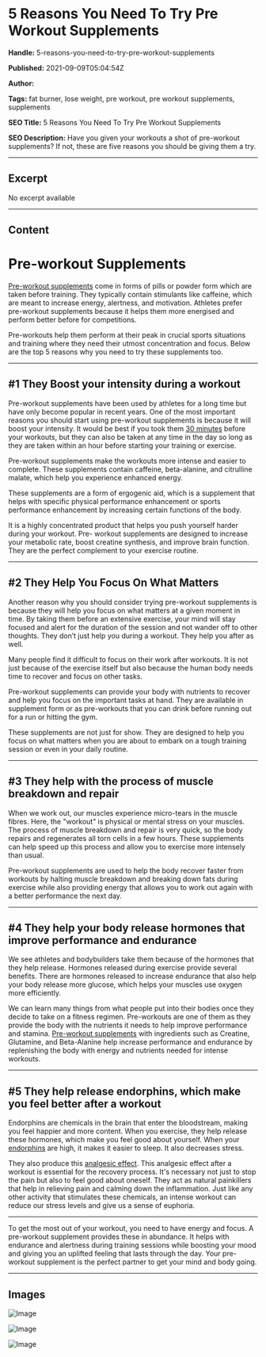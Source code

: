 # 5 Reasons You Need To Try Pre Workout Supplements

**Handle:** 5-reasons-you-need-to-try-pre-workout-supplements

**Published:** 2021-09-09T05:04:54Z

**Author:**  

**Tags:** fat burner, lose weight, pre workout, pre workout supplements, supplements

**SEO Title:** 5 Reasons You Need To Try Pre Workout Supplements

**SEO Description:** Have you given your workouts a shot of pre-workout supplements? If not, these are five reasons you should be giving them a try.

---

## Excerpt

No excerpt available

---

## Content

# Pre-workout Supplements

[Pre-workout supplements](https://www.vpa.com.au/products/venom-pre-workout) come in forms of pills or powder form which are taken before training. They typically contain stimulants like caffeine, which are meant to increase energy, alertness, and motivation. Athletes prefer pre-workout supplements because it helps them more energised and perform better before for competitions.

Pre-workouts help them perform at their peak in crucial sports situations and training where they need their utmost concentration and focus. Below are the top 5 reasons why you need to try these supplements too.

---

## #1 They Boost your intensity during a workout

Pre-workout supplements have been used by athletes for a long time but have only become popular in recent years. One of the most important reasons you should start using pre-workout supplements is because it will boost your intensity. It would be best if you took them [30 minutes](https://www.anytimefitness.com/ccc/getting-started/guide-to-pre-workout-what-is-pre-workout-and-how-to-use-it/#:~:text=As%20the%20name%20suggests%2C%20pre,the%20weights%20or%20cardio%20machines.) before your workouts, but they can also be taken at any time in the day so long as they are taken within an hour before starting your training or exercise.

Pre-workout supplements make the workouts more intense and easier to complete. These supplements contain caffeine, beta-alanine, and citrulline malate, which help you experience enhanced energy.

These supplements are a form of ergogenic aid, which is a supplement that helps with specific physical performance enhancement or sports performance enhancement by increasing certain functions of the body.

It is a highly concentrated product that helps you push yourself harder during your workout. Pre- workout supplements are designed to increase your metabolic rate, boost creatine synthesis, and improve brain function. They are the perfect complement to your exercise routine.

---

## #2 They Help You Focus On What Matters

Another reason why you should consider trying pre-workout supplements is because they will help you focus on what matters at a given moment in time. By taking them before an extensive exercise, your mind will stay focused and alert for the duration of the session and not wander off to other thoughts. They don’t just help you during a workout. They help you after as well.

Many people find it difficult to focus on their work after workouts. It is not just because of the exercise itself but also because the human body needs time to recover and focus on other tasks.

Pre-workout supplements can provide your body with nutrients to recover and help you focus on the important tasks at hand. They are available in supplement form or as pre-workouts that you can drink before running out for a run or hitting the gym.

These supplements are not just for show. They are designed to help you focus on what matters when you are about to embark on a tough training session or even in your daily routine.

---

## #3 They help with the process of muscle breakdown and repair

When we work out, our muscles experience micro-tears in the muscle fibres. Here, the "workout" is physical or mental stress on your muscles. The process of muscle breakdown and repair is very quick, so the body repairs and regenerates all torn cells in a few hours. These supplements can help speed up this process and allow you to exercise more intensely than usual.

Pre-workout supplements are used to help the body recover faster from workouts by halting muscle breakdown and breaking down fats during exercise while also providing energy that allows you to work out again with a better performance the next day.

---

## #4 They help your body release hormones that improve performance and endurance

We see athletes and bodybuilders take them because of the hormones that they help release. Hormones released during exercise provide several benefits. There are hormones released to increase endurance that also help your body release more glucose, which helps your muscles use oxygen more efficiently.

We can learn many things from what people put into their bodies once they decide to take on a fitness regimen. Pre-workouts are one of them as they provide the body with the nutrients it needs to help improve performance and stamina. [Pre-workout supplements](https://www.vpa.com.au/blogs/featured-articles/5-must-have-ingredients-in-your-dream-pre-workout-supplement) with ingredients such as Creatine, Glutamine, and Beta-Alanine help increase performance and endurance by replenishing the body with energy and nutrients needed for intense workouts.

---

## #5 They help release endorphins, which make you feel better after a workout

Endorphins are chemicals in the brain that enter the bloodstream, making you feel happier and more content. When you exercise, they help release these hormones, which make you feel good about yourself. When your [endorphins](https://www.ncbi.nlm.nih.gov/pmc/articles/PMC3104618/) are high, it makes it easier to sleep. It also decreases stress.

They also produce this [analgesic effect](https://www.medicalnewstoday.com/articles/319157). This analgesic effect after a workout is essential for the recovery process. It's necessary not just to stop the pain but also to feel good about oneself. They act as natural painkillers that help in relieving pain and calming down the inflammation. Just like any other activity that stimulates these chemicals, an intense workout can reduce our stress levels and give us a sense of euphoria.

---

To get the most out of your workout, you need to have energy and focus. A pre-workout supplement provides these in abundance. It helps with endurance and alertness during training sessions while boosting your mood and giving you an uplifted feeling that lasts through the day. Your pre-workout supplement is the perfect partner to get your mind and body going.

---

## Images

![Image](undefined)

![Image](undefined)

![Image](undefined)

